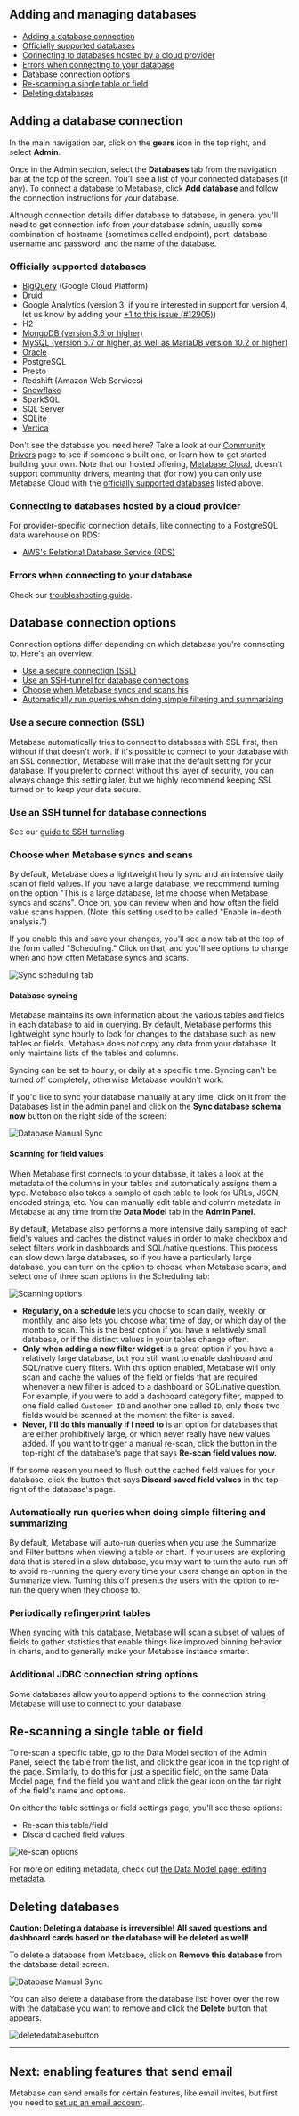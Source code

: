 ## Adding and managing databases

- [Adding a database connection](#adding-a-database-connection)
- [Officially supported databases](#officially-supported-databases)
- [Connecting to databases hosted by a cloud provider](#connecting-to-databases-hosted-by-a-cloud-provider)
- [Errors when connecting to your database](#errors-when-connecting-to-your-database)
- [Database connection options](#database-connection-options) 
- [Re-scanning a single table or field](#re-scanning-a-single-table-or-field)
- [Deleting databases](#deleting-databases)

## Adding a database connection

In the main navigation bar, click on the **gears** icon in the top right, and select **Admin**.

Once in the Admin section, select the **Databases** tab from the navigation bar at the top of the screen. You’ll see a list of your connected databases (if any). To connect a database to Metabase, click **Add database** and follow the connection instructions for your database.

Although connection details differ database to database, in general you'll need to get connection info from your database admin, usually some combination of hostname (sometimes called endpoint), port, database username and password, and the name of the database. 

### Officially supported databases

- [BigQuery](databases/bigquery.md) (Google Cloud Platform)
- Druid
- Google Analytics (version 3; if you're interested in support for version 4, let us know by adding your [+1 to this issue (#12905)](https://github.com/metabase/metabase/issues/12905))
- H2
- [MongoDB (version 3.6 or higher)](databases/mongodb.md) <!-- MongoDB supported version is from https://www.mongodb.com/support-policy -->
- [MySQL (version 5.7 or higher, as well as MariaDB version 10.2 or higher)](databases/mysql.md)
- [Oracle](databases/oracle.md)
- PostgreSQL
- Presto
- Redshift (Amazon Web Services)
- [Snowflake](databases/snowflake.md)
- SparkSQL
- SQL Server
- SQLite
- [Vertica](databases/vertica.md)

Don't see the database you need here? Take a look at our [Community Drivers](../developers-guide-drivers.md) page to see if someone's built one, or learn how to get started building your own. Note that our hosted offering, [Metabase Cloud](https://www.metabase.com/start/hosted/), doesn't support community drivers, meaning that (for now) you can only use Metabase Cloud with the [officially supported databases](#officially-supported-databases) listed above.

### Connecting to databases hosted by a cloud provider

For provider-specific connection details, like connecting to a PostgreSQL data warehouse on RDS:

- [AWS's Relational Database Service (RDS)](databases/aws-rds.md)

### Errors when connecting to your database

Check our [troubleshooting guide](../troubleshooting-guide/datawarehouse.md).

## Database connection options

Connection options differ depending on which database you're connecting to. Here's an overview:

- [Use a secure connection (SSL)](#use-a-secure-connection-ssl)
- [Use an SSH-tunnel for database connections](#use-an-ssh-tunnel-for-database-connections) 
- [Choose when Metabase syncs and scans his](#choose-when-metabase-syncs-and-scans)
- [Automatically run queries when doing simple filtering and summarizing](#automatically-run-queries-when-doing-simple-filtering-and-summarizing)

### Use a secure connection (SSL)

Metabase automatically tries to connect to databases with SSL first, then without if that doesn't work. If it's possible to connect to your database with an SSL connection, Metabase will make that the default setting for your database. If you prefer to connect without this layer of security, you can always change this setting later, but we highly recommend keeping SSL turned on to keep your data secure.

### Use an SSH tunnel for database connections

See our [guide to SSH tunneling](ssh-tunnel-for-database-connections.md).

### Choose when Metabase syncs and scans 

By default, Metabase does a lightweight hourly sync and an intensive daily scan of field values. If you have a large database, we recommend turning on the option "This is a large database, let me choose when Metabase syncs and scans". Once on, you can review when and how often the field value scans happen. (Note: this setting used to be called "Enable in-depth analysis.") 

If you enable this and save your changes, you'll see a new tab at the top of the form called "Scheduling." Click on that, and you'll see options to change when and how often Metabase syncs and scans.

![Sync scheduling tab](images/sync-scheduling.png)

#### Database syncing 

Metabase maintains its own information about the various tables and fields in each database to aid in querying. By default, Metabase performs this lightweight sync hourly to look for changes to the database such as new tables or fields. Metabase does _not_ copy any data from your database. It only maintains lists of the tables and columns.

Syncing can be set to hourly, or daily at a specific time. Syncing can't be turned off completely, otherwise Metabase wouldn't work.

If you'd like to sync your database manually at any time, click on it from the Databases list in the admin panel and click on the **Sync database schema now** button on the right side of the screen:

![Database Manual Sync](images/DatabaseManualSync.png)

#### Scanning for field values

When Metabase first connects to your database, it takes a look at the metadata of the columns in your tables and automatically assigns them a type. Metabase also takes a sample of each table to look for URLs, JSON, encoded strings, etc. You can manually edit table and column metadata in Metabase at any time from the **Data Model** tab in the **Admin Panel**.

By default, Metabase also performs a more intensive daily sampling of each field's values and caches the distinct values in order to make checkbox and select filters work in dashboards and SQL/native questions. This process can slow down large databases, so if you have a particularly large database, you can turn on the option to choose when Metabase scans, and select one of three scan options in the Scheduling tab:

![Scanning options](images/scanning-options.png)

- **Regularly, on a schedule** lets you choose to scan daily, weekly, or monthly, and also lets you choose what time of day, or which day of the month to scan. This is the best option if you have a relatively small database, or if the distinct values in your tables change often.
- **Only when adding a new filter widget** is a great option if you have a relatively large database, but you still want to enable dashboard and SQL/native query filters. With this option enabled, Metabase will only scan and cache the values of the field or fields that are required whenever a new filter is added to a dashboard or SQL/native question. For example, if you were to add a dashboard category filter, mapped to one field called `Customer ID` and another one called `ID`, only those two fields would be scanned at the moment the filter is saved.
- **Never, I'll do this manually if I need to** is an option for databases that are either prohibitively large, or which never really have new values added. If you want to trigger a manual re-scan, click the button in the top-right of the database's page that says **Re-scan field values now.**

If for some reason you need to flush out the cached field values for your database, click the button that says **Discard saved field values** in the top-right of the database's page.

### Automatically run queries when doing simple filtering and summarizing 

By default, Metabase will auto-run queries when you use the Summarize and Filter buttons when viewing a table or chart. If your users are exploring data that is stored in a slow database, you may want to turn the auto-run off to avoid re-running the query every time your users change an option in the Summarize view. Turning this off presents the users with the option to re-run the query when they choose to.

### Periodically refingerprint tables

When syncing with this database, Metabase will scan a subset of values of fields to gather statistics that enable things like improved binning behavior in charts, and to generally make your Metabase instance smarter.

### Additional JDBC connection string options

Some databases allow you to append options to the connection string Metabase will use to connect to your database.

## Re-scanning a single table or field

To re-scan a specific table, go to the Data Model section of the Admin Panel, select the table from the list, and click the gear icon in the top right of the page. Similarly, to do this for just a specific field, on the same Data Model page, find the field you want and click the gear icon on the far right of the field's name and options.

On either the table settings or field settings page, you'll see these options:

- Re-scan this table/field
- Discard cached field values

![Re-scan options](images/re-scan-options.png)

For more on editing metadata, check out [the Data Model page: editing metadata](03-metadata-editing.md).

## Deleting databases

**Caution: Deleting a database is irreversible! All saved questions and dashboard cards based on the database will be deleted as well!**

To delete a database from Metabase, click on **Remove this database** from the database detail screen.

![Database Manual Sync](images/DatabaseManualSync.png)

You can also delete a database from the database list: hover over the row with the database you want to remove and click the **Delete** button that appears.

![deletedatabasebutton](images/DatabaseDeleteButton.png)


---

## Next: enabling features that send email

Metabase can send emails for certain features, like email invites, but first you need to [set up an email account](02-setting-up-email.md).
